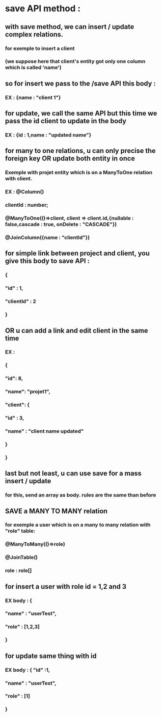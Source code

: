  # save API method : 

## with save method, we can insert / update complex relations.

###  for exemple to insert a client
###  (we suppose here that client's entity got only one column which is called 'name')

##  so for insert we pass to the /save API this body : 
###  EX : {name : "client 1"}

##  for update, we call the same API but this time we pass the id client to update in the body
###  EX : {id : 1,name : "updated name"}

##  for many to one relations, u can only precise the foreign key OR update both entity in once

###  Exemple with projet entity which is on a ManyToOne relation with client.

###  EX :   @Column()
 ###    clientId : number;

 ###   @ManyToOne(()=>client, client => client.id,{nullable : false,cascade : true, onDelete : "CASCADE"})
###   @JoinColumn({name : "clientId"})


 ## for simple link between project and client, you give this body to save API :

###    {
###      "id" : 1,
###      "clientId" : 2
 ###    }


##  OR u can add a link and edit client in the same time

 ### EX :    
 ### {
 ###        "id": 8,
 ###        "name": "projet1",
 ###        "client": {
 ###            "id" : 3,
 ###            "name" : "client name updated"
###         }
###   }


##   last but not least, u can use save for a mass insert / update

###   for this, send an array as body. rules are the same than before

##  SAVE a MANY TO MANY relation

###  for exemple a user which is on a many to many relation with "role" table: 

###     @ManyToMany(()=>role)
###     @JoinTable()
###     role : role[]


 ##    for insert a user with role id = 1,2 and 3

 ###    EX body :  {
 ###      "name" : "userTest",
###       "role" : [1,2,3]
###   }

 ##  for update same thing with id

###   EX body :   { "id" :1,
###       "name" : "userTest",
###       "role" : [1]
###   }
